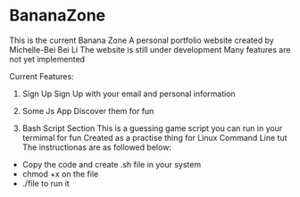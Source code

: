 # BananaZone
This is the current Banana Zone
A personal portfolio website created by Michelle-Bei Bei Li
The website is still under development
Many features are not yet implemented

Current Features:

1. Sign Up
Sign Up with your email and personal information

2. Some Js App
Discover them for fun

3. Bash Script Section
This is a guessing game script you can run in your termimal for fun
Created as a practise thing for Linux Command Line tut
The instructionas are as followed below:
  - Copy the code and create .sh file in your system
  - chmod +x on the file
  - ./file to run it
  
